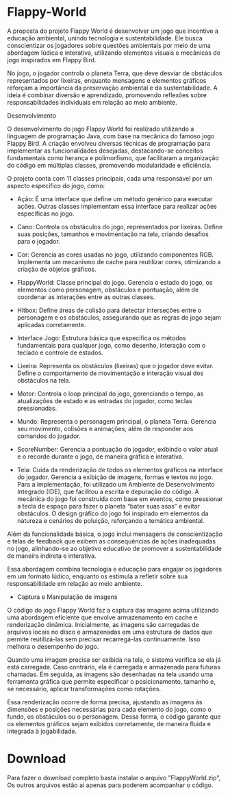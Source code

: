 # Flappy-World
A proposta do projeto Flappy World é desenvolver um jogo que incentive a educação ambiental, unindo tecnologia e sustentabilidade. Ele busca conscientizar os jogadores sobre questões ambientais por meio de uma abordagem lúdica e interativa, utilizando elementos visuais e mecânicas de jogo inspirados em Flappy Bird.

No jogo, o jogador controla o planeta Terra, que deve desviar de obstáculos representados por lixeiras, enquanto mensagens e elementos gráficos reforçam a importância da preservação ambiental e da sustentabilidade. A ideia é combinar diversão e aprendizado, promovendo reflexões sobre responsabilidades individuais em relação ao meio ambiente.

Desenvolvimento

O desenvolvimento do jogo Flappy World foi realizado utilizando a linguagem de programação Java, com base na mecânica do famoso jogo Flappy Bird. A criação envolveu diversas técnicas de programação para implementar as funcionalidades desejadas, destacando-se conceitos fundamentais como herança e polimorfismo, que facilitaram a organização do código em múltiplas classes, promovendo modularidade e eficiência.

O projeto conta com 11 classes principais, cada uma responsável por um aspecto específico do jogo, como:

- Ação: É uma interface que define um método genérico para executar ações. Outras classes implementam essa interface para realizar ações específicas no jogo.

- Cano: Controla os obstáculos do jogo, representados por lixeiras. Define suas posições, tamanhos e movimentação na tela, criando desafios para o jogador.

- Cor: Gerencia as cores usadas no jogo, utilizando componentes RGB. Implementa um mecanismo de cache para reutilizar cores, otimizando a criação de objetos gráficos.

- FlappyWorld: Classe principal do jogo. Gerencia o estado do jogo, os elementos como personagem, obstáculos e pontuação, além de coordenar as interações entre as outras classes.

- Hitbox: Define áreas de colisão para detectar interseções entre o personagem e os obstáculos, assegurando que as regras de jogo sejam aplicadas corretamente.

- Interface Jogo: Estrutura básica que especifica os métodos fundamentais para qualquer jogo, como desenho, interação com o teclado e controle de estados.

- Lixeira: Representa os obstáculos (lixeiras) que o jogador deve evitar. Define o comportamento de movimentação e interação visual dos obstáculos na tela.

- Motor: Controla o loop principal do jogo, gerenciando o tempo, as atualizações de estado e as entradas do jogador, como teclas pressionadas.

- Mundo: Representa o personagem principal, o planeta Terra. Gerencia seu movimento, colisões e animações, além de responder aos comandos do jogador.

- ScoreNumber: Gerencia a pontuação do jogador, exibindo o valor atual e o recorde durante o jogo, de maneira gráfica e interativa.

- Tela: Cuida da renderização de todos os elementos gráficos na interface do jogador. Gerencia a exibição de imagens, formas e textos no jogo.
Para a implementação, foi utilizado um Ambiente de Desenvolvimento Integrado (IDE), que facilitou a escrita e depuração do código. A mecânica do jogo foi construída com base em eventos, como pressionar a tecla de espaço para fazer o planeta “bater suas asas” e evitar obstáculos. O design gráfico do jogo foi inspirado em elementos da natureza e cenários de poluição, reforçando a temática ambiental.

Além da funcionalidade básica, o jogo inclui mensagens de conscientização e telas de feedback que exibem as consequências de ações inadequadas no jogo, alinhando-se ao objetivo educativo de promover a sustentabilidade de maneira indireta e interativa.

Essa abordagem combina tecnologia e educação para engajar os jogadores em um formato lúdico, enquanto os estimula a refletir sobre sua responsabilidade em relação ao meio ambiente.

- Captura e Manipulação de imagens

O código do jogo Flappy World faz a captura das imagens acima utilizando uma abordagem eficiente que envolve armazenamento em cache e renderização dinâmica. Inicialmente, as imagens são carregadas de arquivos locais no disco e armazenadas em uma estrutura de dados que permite reutilizá-las sem precisar recarregá-las continuamente. Isso melhora o desempenho do jogo.

Quando uma imagem precisa ser exibida na tela, o sistema verifica se ela já está carregada. Caso contrário, ela é carregada e armazenada para futuras chamadas. Em seguida, as imagens são desenhadas na tela usando uma ferramenta gráfica que permite especificar o posicionamento, tamanho e, se necessário, aplicar transformações como rotações.

Essa renderização ocorre de forma precisa, ajustando as imagens às dimensões e posições necessárias para cada elemento do jogo, como o fundo, os obstáculos ou o personagem. Dessa forma, o código garante que os elementos gráficos sejam exibidos corretamente, de maneira fluida e integrada à jogabilidade.

# Download

Para fazer o download completo basta instalar o arquivo "FlappyWorld.zip",
Os outros arquivos estão ai apenas para poderem acompanhar o código.

